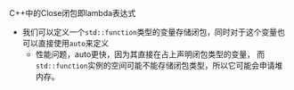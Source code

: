 C++中的Close闭包即lambda表达式

+ 我们可以定义一个`std::function`类型的变量存储闭包，同时对于这个变量也可以直接使用`auto`来定义
	+ 性能问题，auto更快，因为其直接在占上声明闭包类型的变量， 而`std::function`实例的空间可能不能存储闭包类型，所以它可能会申请堆内存。
 